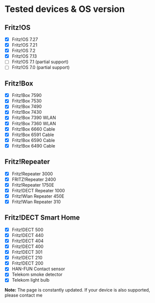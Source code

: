 # Tested devices & OS version

## Fritz!OS
- [x] Fritz!OS 7.27
- [x] Fritz!OS 7.21
- [x] Fritz!OS 7.2
- [x] Fritz!OS 7.13
- [ ] Fritz!OS 7.1 (partial support)
- [ ] Fritz!OS 7.0 (partial support)

## Fritz!Box
- [x] Fritz!Box 7590
- [x] Fritz!Box 7530
- [x] Fritz!Box 7490
- [x] Fritz!Box 7430
- [x] Fritz!Box 7390 WLAN
- [x] Fritz!Box 7360 WLAN
- [x] Fritz!Box 6660 Cable
- [x] Fritz!Box 6591 Cable
- [x] Fritz!Box 6590 Cable
- [x] Fritz!Box 6490 Cable

## Fritz!Repeater
- [x] Fritz!Repeater 3000
- [x] FRITZ!Repeater 2400
- [x] Fritz!Repeater 1750E
- [x] Fritz!DECT Repeater 1000
- [x] Fritz!Wlan Repeater 450E
- [x] Fritz!Wlan Repeater 310

## Fritz!DECT Smart Home
- [x] Fritz!DECT 500
- [x] Fritz!DECT 440 
- [x] Fritz!DECT 404
- [x] Fritz!DECT 400
- [x] Fritz!DECT 301
- [x] Fritz!DECT 210
- [x] Fritz!DECT 200
- [x] HAN-FUN Contact sensor
- [x] Telekom smoke detector
- [x] Telekom light bulb

**Note:** The page is constantly updated. If your device is also supported, please contact me
